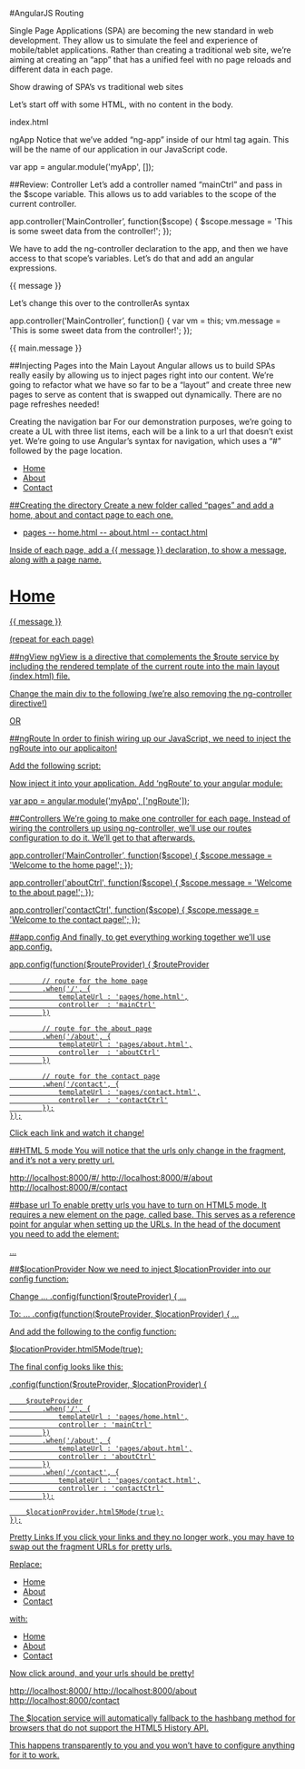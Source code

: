 #AngularJS Routing

Single Page Applications (SPA) are becoming the new standard in web development. They allow us to simulate the feel and experience of mobile/tablet applications. Rather than creating a traditional web site, we’re aiming at creating an “app” that has a unified feel with no page reloads and different data in each page.

Show drawing of SPA’s vs traditional web sites

Let’s start off with some HTML, with no content in the body.

index.html

<!doctype html>
<html ng-app="myApp">
  <head>
    <title>My Angular App</title>
    <script src="vendor/angular/angular.min.js"></script>
  </head>
  <body>
  </body>
</html>
ngApp
Notice that we’ve added “ng-app” inside of our html tag again. This will be the name of our application in our JavaScript code. 

var app = angular.module('myApp', []);



##Review: Controller
Let’s add a controller named “mainCtrl” and pass in the $scope variable. This allows us to add variables to the scope of the current controller. 

app.controller(‘MainController’, function($scope) {
        $scope.message = 'This is some sweet data from the controller!';
});

We have to add the ng-controller declaration to the app, and then we have access to that scope’s variables. Let’s do that and add an angular expressions.

<div id="main" ng-controller="MainController">
        {{ message }}
</div>

Let’s change this over to the controllerAs syntax

app.controller(‘MainController’, function() {
  var vm = this;
        vm.message = 'This is some sweet data from the controller!';
});

<div id="main" ng-controller="MainController as main">
        {{ main.message }}
</div>

##Injecting Pages into the Main Layout
Angular allows us to build SPAs really easily by allowing us to inject pages right into our content. We’re going to refactor what we have so far to be a “layout” and create three new pages to serve as content that is swapped out dynamically. There are no page refreshes needed!

Creating the navigation bar
For our demonstration purposes, we’re going to create a UL with three list items, each will be a link to a url that doesn’t exist yet. We’re going to use Angular’s syntax for navigation, which uses a “#” followed by the page location.

<ul>
     <li><a href="#/"> Home </li>
     <li><a href="#about"> About </li>
     <li><a href="#contact"> Contact </li>
</ul>

##Creating the directory
Create a new folder called “pages” and add a home, about and contact page to each one.

- pages
-- home.html
-- about.html
-- contact.html

Inside of each page, add a {{ message }} declaration, to show a message, along with a page name.

<h1>Home</h1>
<p>{{ message }} </p>

(repeat for each page)

##ngView
ngView is a directive that complements the $route service by including the rendered template of the current route into the main layout (index.html) file. 

Change the main div to the following (we’re also removing the ng-controller directive!)
<div id="main">
    <ng-view></ng-view>
</div>

OR

<ng-view></ng-view>

##ngRoute
In order to finish wiring up our JavaScript, we need to inject the ngRoute into our applicaiton!

Add the following script:
<script src="vendor/angular-route/angular-route.min.js"></script>


Now inject it into your application. Add ‘ngRoute’ to your angular module:

var app = angular.module('myApp', ['ngRoute']);

##Controllers
We’re going to make one controller for each page. Instead of wiring the controllers up using ng-controller, we’ll use our routes configuration to do it. We’ll get to that afterwards.

app.controller(‘MainController’, function($scope) {
    $scope.message = 'Welcome to the home page!';
});

app.controller('aboutCtrl', function($scope) {
    $scope.message = 'Welcome to the about page!';
});

app.controller('contactCtrl', function($scope) {
    $scope.message = 'Welcome to the contact page!';
});

##app.config
And finally, to get everything working together we’ll use app.config.

app.config(function($routeProvider) {
        $routeProvider

            // route for the home page
            .when('/', {
                templateUrl : 'pages/home.html',
                controller  : 'mainCtrl'
            })

            // route for the about page
            .when('/about', {
                templateUrl : 'pages/about.html',
                controller  : 'aboutCtrl'
            })

            // route for the contact page
            .when('/contact', {
                templateUrl : 'pages/contact.html',
                controller  : 'contactCtrl'
            });
    });

Click each link and watch it change!

##HTML 5 mode
You will notice that the urls only change in the fragment, and it’s not a very pretty url. 

http://localhost:8000/#/
http://localhost:8000/#/about
http://localhost:8000/#/contact

##base url
To enable pretty urls you have to turn on HTML5 mode. It requires a new element on the page, called base. This serves as a reference point for angular when setting up the URLs. In the head of the document you need to add the <base href="/"> element:

<!doctype html>
<html>
<head>
    <meta charset="utf-8">
    …
    <base href="/">
</head>

##$locationProvider
Now we need to inject $locationProvider into our config function:

Change 
…   .config(function($routeProvider) {   …

To:
…   .config(function($routeProvider, $locationProvider) {   …

And add the following to the config function:

$locationProvider.html5Mode(true);


The final config looks like this:

.config(function($routeProvider, $locationProvider) {

        $routeProvider
            .when('/', {
                templateUrl : 'pages/home.html',
                controller : 'mainCtrl'
            })
            .when('/about', {
                templateUrl : 'pages/about.html',
                controller : 'aboutCtrl'
            })
            .when('/contact', {
                templateUrl : 'pages/contact.html',
                controller : 'contactCtrl'
            });
    
        $locationProvider.html5Mode(true);
    });

Pretty Links
If you click your links and they no longer work, you may have to swap out the fragment URLs for pretty urls. 

Replace:
<ul>
     <li><a href="#/"> Home </li>
     <li><a href="#about"> About </li>
     <li><a href="#contact"> Contact </li>
</ul>

with:
<ul>
     <li><a href="/"> Home </li>
     <li><a href="/about"> About </li>
     <li><a href="/contact"> Contact </li>
</ul>

Now click around, and your urls should be pretty! 

http://localhost:8000/
http://localhost:8000/about
http://localhost:8000/contact

The $location service will automatically fallback to the hashbang method for browsers that do not support the HTML5 History API.

This happens transparently to you and you won’t have to configure anything for it to work.
